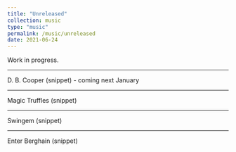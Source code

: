 ```yaml
---
title: "Unreleased"
collection: music
type: "music"
permalink: /music/unreleased
date: 2021-06-24
---
```


Work in progress.

---
D. B. Cooper (snippet) - coming next January
<audio style="width:100%;height:100%;" class="mejs__player">
	<source src="/files/music/d_b_cooper_clip.mp3" type="audio/mp3">
	Your browser does not support the audio element.
</audio>

---

Magic Truffles (snippet)
<audio style="width:100%;height:100%;" class="mejs__player">
	<source src="/files/music/magic_truffles_clip.mp3" type="audio/mp3">
	Your browser does not support the audio element.
</audio>

---

Swingem (snippet)
<audio style="width:100%;height:100%;" class="mejs__player">
	<source src="/files/music/swingem_clip.mp3"  type="audio/mp3">
	Your browser does not support the audio element.
</audio>

---

Enter Berghain (snippet)
<audio style="width:100%;height:100%;" class="mejs__player">
	<source src="/files/music/enter_berghain_clip.mp3"  type="audio/mp3">
	Your browser does not support the audio element.
</audio>